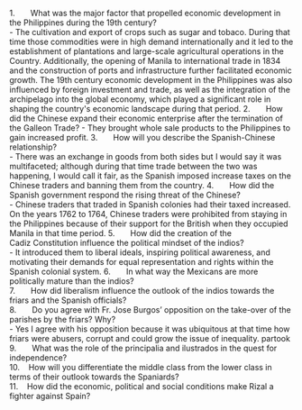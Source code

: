1.       What was the major factor that propelled economic development in the Philippines during the 19th century?  
	- The cultivation and export of crops such as sugar and tobaco. During that time those commodities were in high demand internationally and it led to the establishment of plantations and large-scale agricultural operations in the Country. Additionally, the opening of Manila to international trade in 1834 and the construction of ports and infrastructure further facilitated economic growth. The 19th century economic development in the Philippines was also influenced by foreign investment and trade, as well as the integration of the archipelago into the global economy, which played a significant role in shaping the country's economic landscape during that period.
2.       How did the Chinese expand their economic enterprise after the termination of the Galleon Trade?
	- They brought whole sale products to the Philippines to gain increased profit. 
3.       How will you describe the Spanish-Chinese relationship?  
	- There was an exchange in goods from both sides but I would say it was multifaceted; although during that time trade between the two was happening, I would call it fair, as the Spanish imposed increase taxes on the Chinese traders and banning them from the country. 
4.       How did the Spanish government respond the rising threat of the Chinese?  
	- Chinese traders that traded in Spanish colonies had their taxed increased. On the years 1762 to 1764, Chinese traders were prohibited from staying in the Philippines because of their support for the British when they occupied Manila in that time period.
5.       How did the creation of the Cadiz Constitution influence the political mindset of the indios?  
	- It introduced them to liberal ideals, inspiring political awareness, and motivating their demands for equal representation and rights within the Spanish colonial system.
6.       In what way the Mexicans are more politically mature than the indios?  
7.       How did liberalism influence the outlook of the indios towards the friars and the Spanish officials?  
8.       Do you agree with Fr. Jose Burgos’ opposition on the take-over of the parishes by the friars? Why?  
	- Yes I agree with his opposition because it was ubiquitous at that time how friars were abusers, corrupt and could grow the issue of inequality.  partook 
9.       What was the role of the principalia and ilustrados in the quest for independence?  
10.    How will you differentiate the middle class from the lower class in terms of their outlook towards the Spaniards?  
11.    How did the economic, political and social conditions make Rizal a fighter against Spain?